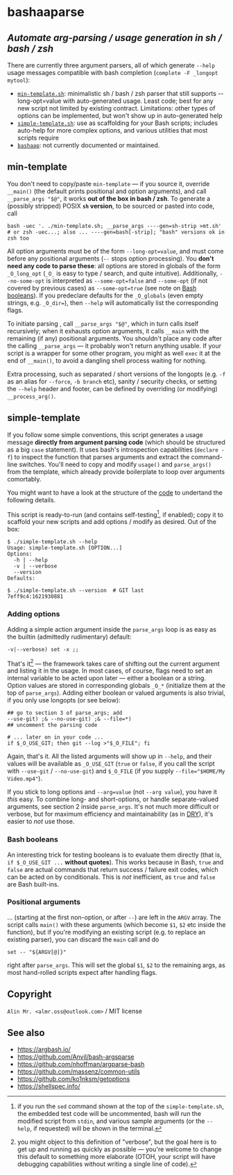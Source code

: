 # bashaaparse

## _Automate arg-parsing / usage generation in sh / bash / zsh_

There are currently three argument parsers, all of which generate `--help` usage messages compatible with bash completion (`complete -F _longopt mytool`):
- [`min-template.sh`](min-template.sh): minimalistic sh / bash / zsh parser that still supports --long-opt=value with auto-generated usage. Least code; best for any new script not limited by existing contract. Limitations: other types of options can be implemented, but won't show up in auto-generated help
- [`simple-template.sh`](simple-template.sh): use as scaffolding for your Bash scripts; includes auto-help for more complex options, and various utilities that most scripts require
- [`bashaap`](bashaap/k9s0ke_bashaap-2.0.sh): not currently documented or maintained.

## min-template

You don't need to copy/paste `min-template` &mdash; if you source it, override `__main()` (the default prints positional and option arguments), and call `__parse_args "$@"`, it works **out of the box in bash / zsh**. To generate a (possibly stripped) POSIX **`sh` version**, to be sourced or pasted into code, call
```
bash -uec '. ./min-template.sh; __parse_args ----gen=sh-strip >mt.sh'
# or zsh -uec...; also ... ----gen=bash[-strip]; "bash" versions ok in zsh too
```

All option arguments must be of the form `--long-opt=value`, and must come before any positional arguments (`--` stops option processing). You **don't need any code to parse these**: all options are stored in globals of the form `_O_long_opt` (`_O_` is easy to type / search, and quite intuitive). Additionally, `--no-some-opt` is interpreted as `--some-opt=false` and `--some-opt` (if not covered by previous cases) as `--some-opt=true` (see note on [Bash booleans](#bash-booleans)). If you predeclare defaults for the `_O_globals` (even empty strings, e.g. `_O_dir=`), then `--help` will automatically list the corresponding flags.

To initiate parsing , call `__parse_args "$@"`, which in turn calls itself recursively; when it exhausts option arguments, it calls `__main` with the remaining (if any) positional arguments. You shouldn't place any code after the calling `__parse_args` &mdash; it probably won't return anything usable. If your script is a wrapper for some other program, you might as well `exec` it at the end of `__main()`, to avoid a dangling shell process waiting for nothing.

Extra processing, such as separated / short versions of the longopts (e.g. `-f` as an alias for `--force`, `-b branch` etc), sanity / security checks, or setting the `--help` header and footer, can be defined by overriding (or modifying) `__process_arg()`.

## simple-template

If you follow some simple conventions, this script generates a usage message **directly from argument parsing code** (which should be structured as a big `case` statement). It uses bash's introspection capabilities (`declare -f`) to inspect the function that parses arguments and extract the command-line switches. You'll need to copy and modify `usage()` and `parse_args()` from the template, which already provide boilerplate to loop over arguments comortably.

You might want to have a look at the structure of the [code](simple-template.sh) to undertand the following details.

This script is ready-to-run (and contains self-testing[^2], if enabled); copy it to scaffold your new scripts and add options / modify as desired. Out of the box:
```
$ ./simple-template.sh --help
Usage: simple-template.sh [OPTION...]
Options:
  -h | --help
  -v | --verbose
  --version
Defaults:

$ ./simple-template.sh --version  # GIT last
7eff9c4:1621930881
```

### Adding options

Adding a simple action argument inside the `parse_args` loop is as easy as the builtin (admittedly rudimentary) default:
```
-v|--verbose) set -x ;;
```

That's it[^1] &mdash; the framework takes care of shifting out the current argument and listing it in the usage. In most cases, of course, flags need to set an internal variable to be acted upon later &mdash; either a boolean or a string. Option values are stored in corresponding globals `_O_*` (initialize them at the top of `parse_args`). Adding either boolean or valued arguments is also trivial, if you only use longopts (or see below):
```
## go to section 3 of parse_args; add
--use-git) ;& --no-use-git) ;& --file=*)
## uncomment the parsing code

# ... later on in your code ...
if $_O_USE_GIT; then git --log >"$_O_FILE"; fi
```

Again, that's it. All the listed arguments will show up in `--help`, and their values will be available as `_O_USE_GIT` (`true` or `false`, if you call the script with `--use-git` / `--no-use-git`) and `$_O_FILE` (if you supply `--file="$HOME/My Video.mp4"`).

If you stick to long options and `--arg=value` (not `--arg value`), you have it *this* easy. To combine long- and short-options, or handle separate-valued arguments, see section 2 inside `parse_args`. It's not much more difficult or verbose, but for maximum efficiency and maintainability (as in [DRY](https://en.wikipedia.org/wiki/Don%27t_repeat_yourself)), it's easier to *not* use those.

### Bash booleans

An interesting trick for testing booleans is to evaluate them directly (that is, `if $_O_USE_GIT ...` **without quotes**). This works because in Bash, `true` and `false` are actual commands that return success / failure exit codes, which can be acted on by conditionals. This is *not* inefficient, as `true` and `false` are Bash built-ins.

### Positional arguments

&hellip; (starting at the first non-option, or after `--`) are left in the `ARGV` array. The script calls `main()` with these arguments (which become `$1`, `$2` etc inside the function), but if you're modifying an existing script (e.g. to replace an existing parser), you can discard the `main` call and do
```
set -- "${ARGV[@]}"
```
right after `parse_args`. This will set the global `$1`, `$2` to the remaining args, as most hand-rolled scripts expect after handling flags.

## Copyright

`Alin Mr. <almr.oss@outlook.com>` / MIT license

## See also

- https://argbash.io/
- https://github.com/Anvil/bash-argsparse
- https://github.com/nhoffman/argparse-bash
- https://github.com/massenz/common-utils
- https://github.com/ko1nksm/getoptions
- https://shellspec.info/

[^1]: you might object to this definition of "verbose", but the goal here is to get up and running as quickly as possible &mdash; you're welcome to change this default to something more elaborate (OTOH, your script will have debugging capabilities without writing a single line of code).
[^2]: if you run the `sed` command shown at the top of the `simple-template.sh`, the embedded test code will be uncommented, bash will run the modified script from `stdin`, and various sample arguments (or the `--help`, if requested) will be shown in the terminal.
